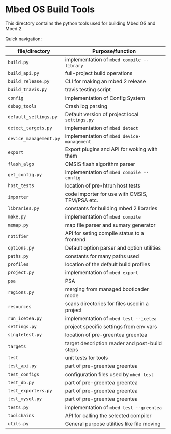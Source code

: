 # Mbed OS Build Tools

This directory contains the python tools used for building Mbed OS and
Mbed 2. 

Quick navigation:

| file/directory        | Purpose/function                               |
|-----------------------|------------------------------------------------|
| `build.py`            | implementation of `mbed compile --library`     |
| `build_api.py`        | full-project build operations                  |
| `build_release.py`    | CLI for making an mbed 2 release               |
| `build_travis.py`     | travis testing script                          |
| `config`              | implementation of Config System                |
| `debug_tools`         | Crash log parsing                              |
| `default_settings.py` | Default version of project local `settings.py` |
| `detect_targets.py`   | implementation of `mbed detect`                |
| `device_management.py`| implementation of `mbed device-management`     |
| `export`              | Export plugins and API for woking with them    | 
| `flash_algo`          | CMSIS flash algorithm parser                   |
| `get_config.py`       | implementation of `mbed compile --config`      |
| `host_tests`          | location of pre-htrun host tests               |
| `importer`            | code importer for use with CMSIS, TFM/PSA etc. |
| `libraries.py`        | constants for building mbed 2 libraries        |
| `make.py`             | implementation of `mbed compile`               |
| `memap.py`            | map file parser and sumary generator           |
| `notifier`            | API for seting compile status to a frontend    |
| `options.py`          | Default option parser and option utilities     |
| `paths.py`            | constants for many paths used                  |
| `profiles`            | location of the default build profiles         |
| `project.py`          | implementation of `mbed export`                |
| `psa`                 | PSA                                            |
| `regions.py`          | merging from managed bootloader mode           |
| `resources`           | scans directories for files used in a project  |
| `run_icetea.py`       | implementation of `mbed test --icetea`         |
| `settings.py`         | project specific settings from env vars        |
| `singletest.py`       | location of pre-greentea greentea              |
| `targets`             | target description reader and post-build steps |
| `test`                | unit tests for tools                           |
| `test_api.py`         | part of pre-greentea greentea                  |
| `test_configs`        | configuration files used by `mbed test`        |
| `test_db.py`          | part of pre-greentea greentea                  |
| `test_exporters.py`   | part of pre-greentea greentea                  |
| `test_mysql.py`       | part of pre-greentea greentea                  |
| `tests.py`            | implementation of `mbed test --greentea`       |
| `toolchains`          | API for calling the selected compiler          |
| `utils.py`            | General purpose utilities like file moving     |

